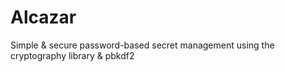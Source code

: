 # Alcazar
Simple & secure password-based secret management using the cryptography library & pbkdf2

